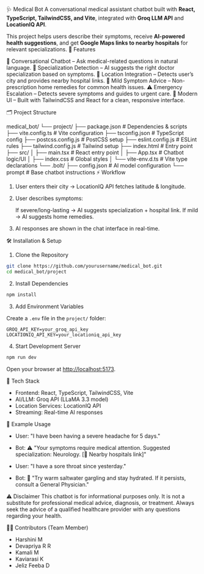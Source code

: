 🩺 Medical Bot
A conversational medical assistant chatbot built with **React, TypeScript, TailwindCSS, and Vite**, integrated with **Groq LLM API** and **LocationIQ API**.

This project helps users describe their symptoms, receive **AI-powered health suggestions**, and get **Google Maps links to nearby hospitals** for relevant specializations.
 🚀 Features

 🤖 Conversational Chatbot – Ask medical-related questions in natural language.
 🏥 Specialization Detection – AI suggests the right doctor specialization based on symptoms.
 📍 Location Integration – Detects user’s city and provides nearby hospital links.
 🏡 Mild Symptom Advice – Non-prescription home remedies for common health issues.
 ⚠️ Emergency Escalation – Detects severe symptoms and guides to urgent care.
 🎨 Modern UI – Built with TailwindCSS and React for a clean, responsive interface.

 🗂️ Project Structure


medical_bot/
└── project/
    ├── package.json          # Dependencies & scripts
    ├── vite.config.ts        # Vite configuration
    ├── tsconfig.json         # TypeScript config
    ├── postcss.config.js     # PostCSS setup
    ├── eslint.config.js      # ESLint rules
    ├── tailwind.config.js    # Tailwind setup
    ├── index.html            # Entry point
    ├── src/
    │   ├── main.tsx          # React entry point
    │   ├── App.tsx           # Chatbot logic/UI
    │   ├── index.css         # Global styles
    │   └── vite-env.d.ts     # Vite type declarations
    └── .bolt/
        ├── config.json       # AI model configuration
        └── prompt            # Base chatbot instructions
 ⚡ Workflow

1. User enters their city → LocationIQ API fetches latitude & longitude.
2. User describes symptoms:

    If severe/long-lasting → AI suggests specialization + hospital link.
    If mild → AI suggests home remedies.
3. AI responses are shown in the chat interface in real-time.

 🛠️ Installation & Setup

 1. Clone the Repository

```bash
git clone https://github.com/yourusername/medical_bot.git
cd medical_bot/project
```

 2. Install Dependencies

```bash
npm install
```

 3. Add Environment Variables

Create a `.env` file in the `project/` folder:

```
GROQ_API_KEY=your_groq_api_key
LOCATIONIQ_API_KEY=your_locationiq_api_key
```

 4. Start Development Server

```bash
npm run dev
```

Open your browser at [http://localhost:5173](http://localhost:5173).

 📡 Tech Stack
* Frontend: React, TypeScript, TailwindCSS, Vite
* AI/LLM: Groq API (LLaMA 3.3 model)
* Location Services: LocationIQ API
* Streaming: Real-time AI responses

 📌 Example Usage

* User: "I have been having a severe headache for 5 days."

* Bot: ⚠️ "Your symptoms require medical attention. Suggested specialization: Neurology. [🔎 Nearby hospitals link]"

* User: "I have a sore throat since yesterday."

* Bot: 🏡 "Try warm saltwater gargling and stay hydrated. If it persists, consult a General Physician."

⚠️ Disclaimer
This chatbot is for informational purposes only.
It is not a substitute for professional medical advice, diagnosis, or treatment.
Always seek the advice of a qualified healthcare provider with any questions regarding your health.

👩‍💻 Contributors
(Team Member)
* Harshini M 
* Devapriya R R
* Kamali M
* Kaviarasi K
* Jeliz Feeba D

